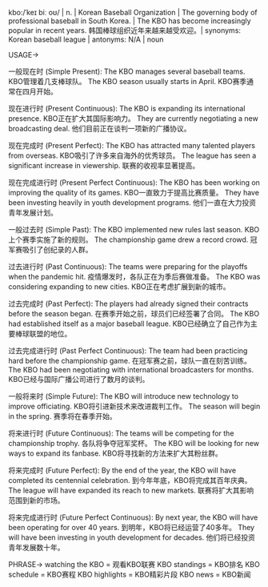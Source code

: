 kbo:/ˈkeɪ biː oʊ/ | n. |  Korean Baseball Organization |  The governing body of professional baseball in South Korea. | The KBO has become increasingly popular in recent years.  韩国棒球组织近年来越来越受欢迎。| synonyms: Korean baseball league | antonyms: N/A | noun


USAGE->

一般现在时 (Simple Present):
The KBO manages several baseball teams.  KBO管理着几支棒球队。
The KBO season usually starts in April. KBO赛季通常在四月开始。


现在进行时 (Present Continuous):
The KBO is expanding its international presence. KBO正在扩大其国际影响力。
They are currently negotiating a new broadcasting deal. 他们目前正在谈判一项新的广播协议。


现在完成时 (Present Perfect):
The KBO has attracted many talented players from overseas. KBO吸引了许多来自海外的优秀球员。
The league has seen a significant increase in viewership. 联赛的收视率显著提高。


现在完成进行时 (Present Perfect Continuous):
The KBO has been working on improving the quality of its games. KBO一直致力于提高比赛质量。
They have been investing heavily in youth development programs.  他们一直在大力投资青年发展计划。


一般过去时 (Simple Past):
The KBO implemented new rules last season.  KBO上个赛季实施了新的规则。
The championship game drew a record crowd.  冠军赛吸引了创纪录的人群。


过去进行时 (Past Continuous):
The teams were preparing for the playoffs when the pandemic hit.  疫情爆发时，各队正在为季后赛做准备。
The KBO was considering expanding to new cities. KBO正在考虑扩展到新的城市。


过去完成时 (Past Perfect):
The players had already signed their contracts before the season began. 在赛季开始之前，球员们已经签署了合同。
The KBO had established itself as a major baseball league. KBO已经确立了自己作为主要棒球联盟的地位。


过去完成进行时 (Past Perfect Continuous):
The team had been practicing hard before the championship game.  在冠军赛之前，球队一直在刻苦训练。
The KBO had been negotiating with international broadcasters for months. KBO已经与国际广播公司进行了数月的谈判。


一般将来时 (Simple Future):
The KBO will introduce new technology to improve officiating. KBO将引进新技术来改进裁判工作。
The season will begin in the spring.  赛季将在春季开始。


将来进行时 (Future Continuous):
The teams will be competing for the championship trophy. 各队将争夺冠军奖杯。
The KBO will be looking for new ways to expand its fanbase. KBO将寻找新的方法来扩大其粉丝群。


将来完成时 (Future Perfect):
By the end of the year, the KBO will have completed its centennial celebration. 到今年年底，KBO将完成其百年庆典。
The league will have expanded its reach to new markets. 联赛将扩大其影响范围到新的市场。


将来完成进行时 (Future Perfect Continuous):
By next year, the KBO will have been operating for over 40 years. 到明年，KBO将已经运营了40多年。
They will have been investing in youth development for decades.  他们将已经投资青年发展数十年。


PHRASE->
watching the KBO = 观看KBO联赛
KBO standings = KBO排名
KBO schedule = KBO赛程
KBO highlights = KBO精彩片段
KBO news = KBO新闻